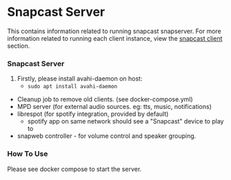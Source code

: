 # Snapcast Server

This contains information related to running snapcast snapserver. For more
information related to running each client instance, view the 
[snapcast client](../snapclient/README.md) section.

### Snapcast Server

1. Firstly, please install avahi-daemon on host:
   * `sudo apt install avahi-daemon`

* Cleanup job to remove old clients. (see docker-compose.yml)
* MPD server (for external audio sources. eg: tts, music, notifications)
* librespot (for spotify integration, provided by default)
   * spotify app on same network should see a "Snapcast" device to play to
* snapweb controller - for volume control and speaker grouping.

### How To Use

Please see docker compose to start the server.

